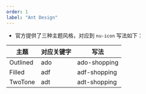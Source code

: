 ```yaml
---
order: 1
label: "Ant Design"
---
```


-   官方提供了三种主题风格，对应到 `nu-icon` 写法如下：

| 主题     | 对应关键字 | 写法         |
| -------- | ---------- | ------------ |
| Outlined | ado        | ado-shopping |
| Filled   | adf        | adf-shopping |
| TwoTone  | adt        | adt-shopping |

